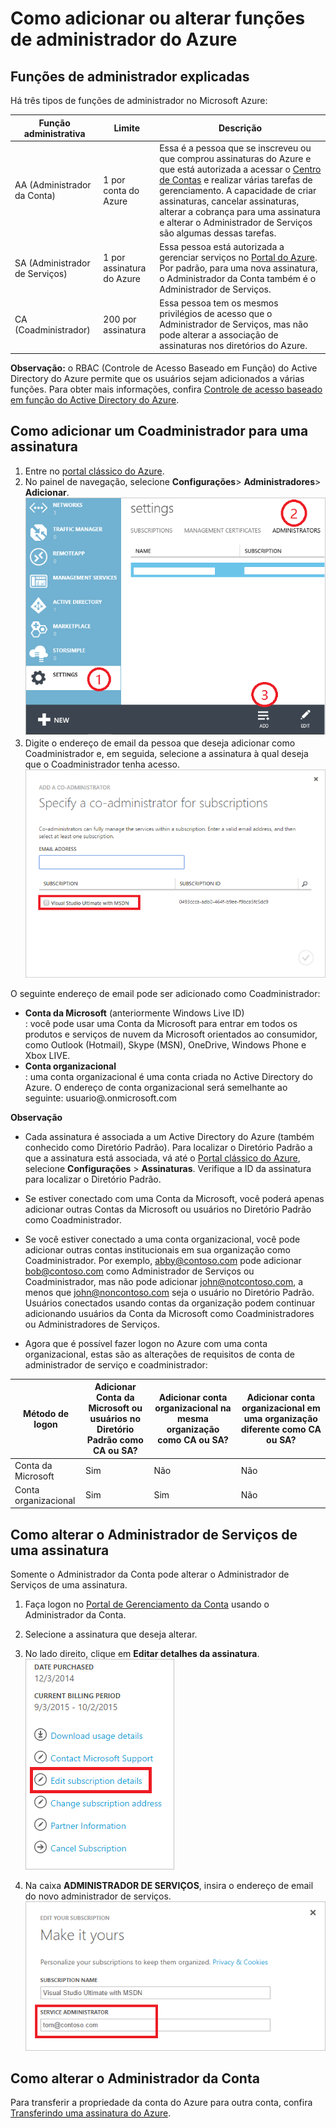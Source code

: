 <properties
	pageTitle="Como adicionar ou alterar funções de administrador do Azure | Microsoft Azure"
	description="Descreve como adicionar ou alterar o Coadministrador, Administrador de Serviços e Administrador da Conta do Azure "
	services="billing"
	documentationCenter=""
	authors="genlin"
	manager="msmbaldwin"
	editor="meerak"
	/>

<tags
	ms.service="billing"
	ms.workload="na"
	ms.tgt_pltfrm="na"
	ms.devlang="na"
	ms.topic="article"
	ms.date="01/05/2016"
	ms.author="genli"/>

# Como adicionar ou alterar funções de administrador do Azure

## Funções de administrador explicadas

Há três tipos de funções de administrador no Microsoft Azure:

| Função administrativa | Limite | Descrição
| ------------- | ------------- |---------------|
|AA (Administrador da Conta) | 1 por conta do Azure |Essa é a pessoa que se inscreveu ou que comprou assinaturas do Azure e que está autorizada a acessar o [Centro de Contas](https://account.windowsazure.com/Home/Index) e realizar várias tarefas de gerenciamento. A capacidade de criar assinaturas, cancelar assinaturas, alterar a cobrança para uma assinatura e alterar o Administrador de Serviços são algumas dessas tarefas.
| SA (Administrador de Serviços) | 1 por assinatura do Azure |Essa pessoa está autorizada a gerenciar serviços no [Portal do Azure](https://manage.windowsazure.com/). Por padrão, para uma nova assinatura, o Administrador da Conta também é o Administrador de Serviços.|
|CA (Coadministrador)|200 por assinatura|Essa pessoa tem os mesmos privilégios de acesso que o Administrador de Serviços, mas não pode alterar a associação de assinaturas nos diretórios do Azure.|

**Observação:** o RBAC (Controle de Acesso Baseado em Função) do Active Directory do Azure permite que os usuários sejam adicionados a várias funções. Para obter mais informações, confira [Controle de acesso baseado em função do Active Directory do Azure](./active-directory/role-based-access-control-configure.md).
## Como adicionar um Coadministrador para uma assinatura
1. Entre no [portal clássico do Azure](https://manage.windowsazure.com/).
2. No painel de navegação, selecione **Configurações**> **Administradores**> **Adicionar**. </br>![addcodmin](./media/billing-add-change-azure-subscription-administrator/addcoadmin.png)
3. Digite o endereço de email da pessoa que deseja adicionar como Coadministrador e, em seguida, selecione a assinatura à qual deseja que o Coadministrador tenha acesso.</br> ![addcoadmin2](./media/billing-add-change-azure-subscription-administrator/addcoadmin2.png)</br>

O seguinte endereço de email pode ser adicionado como Coadministrador:

* **Conta da Microsoft** (anteriormente Windows Live ID) </br>: você pode usar uma Conta da Microsoft para entrar em todos os produtos e serviços de nuvem da Microsoft orientados ao consumidor, como Outlook (Hotmail), Skype (MSN), OneDrive, Windows Phone e Xbox LIVE.
* **Conta organizacional**</br>: uma conta organizacional é uma conta criada no Active Directory do Azure. O endereço de conta organizacional será semelhante ao seguinte: usuario@<your domain>.onmicrosoft.com

**Observação**

 * Cada assinatura é associada a um Active Directory do Azure (também conhecido como Diretório Padrão). Para localizar o Diretório Padrão a que a assinatura está associada, vá até o [Portal clássico do Azure](https://manage.windowsazure.com/), selecione **Configurações** > **Assinaturas**. Verifique a ID da assinatura para localizar o Diretório Padrão.

 * Se estiver conectado com uma Conta da Microsoft, você poderá apenas adicionar outras Contas da Microsoft ou usuários no Diretório Padrão como Coadministrador.
 * Se você estiver conectado a uma conta organizacional, você pode adicionar outras contas institucionais em sua organização como Coadministrador. Por exemplo, abby@contoso.com pode adicionar bob@contoso.com como Administrador de Serviços ou Coadministrador, mas não pode adicionar john@notcontoso.com, a menos que john@noncontoso.com seja o usuário no Diretório Padrão. Usuários conectados usando contas da organização podem continuar adicionando usuários da Conta da Microsoft como Coadministradores ou Administradores de Serviços.
 * Agora que é possível fazer logon no Azure com uma conta organizacional, estas são as alterações de requisitos de conta de administrador de serviço e coadministrador:

| Método de logon| Adicionar Conta da Microsoft ou usuários no Diretório Padrão como CA ou SA? |Adicionar conta organizacional na mesma organização como CA ou SA? |Adicionar conta organizacional em uma organização diferente como CA ou SA?
| ------------- | ------------- |---------------|---------------|
|Conta da Microsoft |Sim|Não|Não|
|Conta organizacional|Sim|Sim|Não|

## Como alterar o Administrador de Serviços de uma assinatura
Somente o Administrador da Conta pode alterar o Administrador de Serviços de uma assinatura.

1. Faça logon no [Portal de Gerenciamento da Conta](https://account.windowsazure.com/subscriptions) usando o Administrador da Conta.
2. Selecione a assinatura que deseja alterar.
3. No lado direito, clique em **Editar detalhes da assinatura**. </br> ![editsub](./media/billing-add-change-azure-subscription-administrator/editsub.png)

4. Na caixa **ADMINISTRADOR DE SERVIÇOS**, insira o endereço de email do novo administrador de serviços. ![changeSA](./media/billing-add-change-azure-subscription-administrator/changeSA.png)

## Como alterar o Administrador da Conta

Para transferir a propriedade da conta do Azure para outra conta, confira [Transferindo uma assinatura do Azure](billing-subscription-transfer.md).

<!---HONumber=AcomDC_0121_2016-->